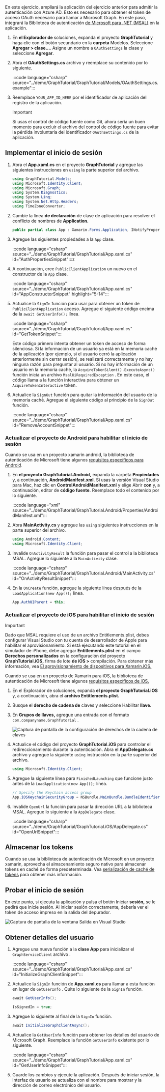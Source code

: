 <!-- markdownlint-disable MD002 MD041 -->

En este ejercicio, ampliará la aplicación del ejercicio anterior para admitir la autenticación con Azure AD. Esto es necesario para obtener el token de acceso OAuth necesario para llamar a Microsoft Graph. En este paso, integrará la Biblioteca de autenticación [de Microsoft para .NET (MSAL)](https://github.com/AzureAD/microsoft-authentication-library-for-dotnet) en la aplicación.

1. En **el Explorador de** soluciones, expanda el proyecto **GraphTutorial** y haga clic con el botón secundario en la **carpeta** Modelos. Seleccione **Agregar > clase...**. Asigne un nombre a `OAuthSettings` la clase y seleccione **Agregar**.

1. Abra el **OAuthSettings.cs** archivo y reemplace su contenido por lo siguiente.

    :::code language="csharp" source="../demo/GraphTutorial/GraphTutorial/Models/OAuthSettings.cs.example":::

1. Reemplace `YOUR_APP_ID_HERE` por el identificador de aplicación del registro de la aplicación.

    > [!IMPORTANT]
    > Si usas el control de código fuente como Git, ahora sería un buen momento para excluir el archivo del control de código fuente para evitar la pérdida involuntaria del identificador `OAuthSettings.cs` de la aplicación.

## <a name="implement-sign-in"></a>Implementar el inicio de sesión

1. Abra el **App.xaml.cs** en el proyecto **GraphTutorial** y agregue las siguientes instrucciones en `using` la parte superior del archivo.

    ```csharp
    using GraphTutorial.Models;
    using Microsoft.Identity.Client;
    using Microsoft.Graph;
    using System.Diagnostics;
    using System.Linq;
    using System.Net.Http.Headers;
    using TimeZoneConverter;
    ```

1. Cambie la línea **de declaración** de clase de aplicación para resolver el conflicto de nombres de **Application**.

    ```csharp
    public partial class App : Xamarin.Forms.Application, INotifyPropertyChanged
    ```

1. Agregue las siguientes propiedades a la `App` clase.

    :::code language="csharp" source="../demo/GraphTutorial/GraphTutorial/App.xaml.cs" id="AuthPropertiesSnippet":::z

1. A continuación, cree `PublicClientApplication` un nuevo en el constructor de la `App` clase.

    :::code language="csharp" source="../demo/GraphTutorial/GraphTutorial/App.xaml.cs" id="AppConstructorSnippet" highlight="5-14":::

1. Actualice la `SignIn` función para usar para obtener un token de `PublicClientApplication` acceso. Agregue el siguiente código encima de la `await GetUserInfo();` línea.

    :::code language="csharp" source="../demo/GraphTutorial/GraphTutorial/App.xaml.cs" id="GetTokenSnippet":::

    Este código primero intenta obtener un token de acceso de forma silenciosa. Si la información de un usuario ya está en la memoria caché de la aplicación (por ejemplo, si el usuario cerró la aplicación anteriormente sin cerrar sesión), se realizará correctamente y no hay ninguna razón para preguntar al usuario. Si no hay información de un usuario en la memoria caché, la `AcquireTokenSilent().ExecuteAsync()` función inicia un archivo `MsalUiRequiredException` . En este caso, el código llama a la función interactiva para obtener un `AcquireTokenInteractive` token.

1. Actualice la `SignOut` función para quitar la información del usuario de la memoria caché. Agregue el siguiente código al principio de la `SignOut` función.

    :::code language="csharp" source="../demo/GraphTutorial/GraphTutorial/App.xaml.cs" id="RemoveAccountSnippet":::

### <a name="update-android-project-to-enable-sign-in"></a>Actualizar el proyecto de Android para habilitar el inicio de sesión

Cuando se usa en un proyecto xamarin android, la biblioteca de autenticación de Microsoft tiene algunos [requisitos específicos para Android](https://github.com/AzureAD/microsoft-authentication-library-for-dotnet/wiki/Xamarin-Android-specifics).

1. En **el proyecto GraphTutorial.Android,** expanda la carpeta **Propiedades** y, a continuación, **AndroidManifest.xml**. Si usas la versión Visual Studio para Mac, haz clic en **ControlAndroidManifest.xml** y elige Abrir **con** y, a continuación, editor de **código fuente.** Reemplace todo el contenido por lo siguiente.

    :::code language="xml" source="../demo/GraphTutorial/GraphTutorial.Android/Properties/AndroidManifest.xml":::

1. Abra **MainActivity.cs** y agregue las `using` siguientes instrucciones en la parte superior del archivo.

    ```csharp
    using Android.Content;
    using Microsoft.Identity.Client;
    ```

1. Invalide `OnActivityResult` la función para pasar el control a la biblioteca MSAL. Agregue lo siguiente a la `MainActivity` clase.

    :::code language="csharp" source="../demo/GraphTutorial/GraphTutorial.Android/MainActivity.cs" id="OnActivityResultSnippet":::

1. En la `OnCreate` función, agregue la siguiente línea después de la `LoadApplication(new App());` línea.

    ```csharp
    App.AuthUIParent = this;
    ```

### <a name="update-ios-project-to-enable-sign-in"></a>Actualizar el proyecto de iOS para habilitar el inicio de sesión

> [!IMPORTANT]
> Dado que MSAL requiere el uso de un archivo Entitlements.plist, debes configurar Visual Studio con tu cuenta de desarrollador de Apple para habilitar el aprovisionamiento. Si está ejecutando este tutorial en el simulador de iPhone, debe agregar **Entitlements.plist** en el campo **Derechos personalizados** en la configuración del proyecto **GraphTutorial.iOS,** firma de lote **de iOS >** compilación. Para obtener más información, vea [El aprovisionamiento de dispositivos para Xamarin.iOS.](/xamarin/ios/get-started/installation/device-provisioning)

Cuando se usa en un proyecto de Xamarin para iOS, la biblioteca de autenticación de Microsoft tiene algunos [requisitos específicos de iOS.](https://github.com/AzureAD/microsoft-authentication-library-for-dotnet/wiki/Xamarin-iOS-specifics)

1. En el Explorador de soluciones, expanda **el proyecto GraphTutorial.iOS** y, a continuación, abra el **archivo Entitlements.plist.**

1. Busque el **derecho de cadena de** claves y seleccione Habilitar **llave.**

1. En **Grupos de llaves,** agregue una entrada con el formato `com.companyname.GraphTutorial` .

    ![Captura de pantalla de la configuración de derechos de la cadena de claves](./images/enable-keychain-access.png)

1. Actualice el código del proyecto **GraphTutorial.iOS** para controlar el redireccionamiento durante la autenticación. Abra el **AppDelegate.cs** archivo y agregue la siguiente `using` instrucción en la parte superior del archivo.

    ```csharp
    using Microsoft.Identity.Client;
    ```

1. Agregue la siguiente línea para `FinishedLaunching` que funcione justo antes de la `LoadApplication(new App());` línea.

    ```csharp
    // Specify the Keychain access group
    App.iOSKeychainSecurityGroup = NSBundle.MainBundle.BundleIdentifier;
    ```

1. Invalide `OpenUrl` la función para pasar la dirección URL a la biblioteca MSAL. Agregue lo siguiente a la `AppDelegate` clase.

    :::code language="csharp" source="../demo/GraphTutorial/GraphTutorial.iOS/AppDelegate.cs" id="OpenUrlSnippet":::

## <a name="storing-the-tokens"></a>Almacenar los tokens

Cuando se usa la biblioteca de autenticación de Microsoft en un proyecto xamarin, aprovecha el almacenamiento seguro nativo para almacenar tokens en caché de forma predeterminada. Vea [serialización de caché de tokens](https://github.com/AzureAD/microsoft-authentication-library-for-dotnet/wiki/token-cache-serialization) para obtener más información.

## <a name="test-sign-in"></a>Probar el inicio de sesión

En este punto, si ejecuta la aplicación y pulsa el botón Iniciar **sesión,** se le pedirá que inicie sesión. Al iniciar sesión correctamente, debería ver el token de acceso impreso en la salida del depurador.

![Captura de pantalla de la ventana Salida en Visual Studio](./images/debugger-access-token.png)

## <a name="get-user-details"></a>Obtener detalles del usuario

1. Agregue una nueva función a la **clase App** para inicializar el `GraphServiceClient` archivo .

    :::code language="csharp" source="../demo/GraphTutorial/GraphTutorial/App.xaml.cs" id="InitializeGraphClientSnippet":::

1. Actualice la `SignIn` función de **App.xaml.cs** para llamar a esta función en lugar de `GetUserInfo` . Quite lo siguiente de la `SignIn` función.

    ```csharp
    await GetUserInfo();

    IsSignedIn = true;
    ```

1. Agregue lo siguiente al final de la `SignIn` función.

    ```csharp
    await InitializeGraphClientAsync();
    ```

1. Actualice la `GetUserInfo` función para obtener los detalles del usuario de Microsoft Graph. Reemplace la función `GetUserInfo` existente por lo siguiente.

    :::code language="csharp" source="../demo/GraphTutorial/GraphTutorial/App.xaml.cs" id="GetUserInfoSnippet":::

1. Guarde los cambios y ejecute la aplicación. Después de iniciar sesión, la interfaz de usuario se actualiza con el nombre para mostrar y la dirección de correo electrónico del usuario.
